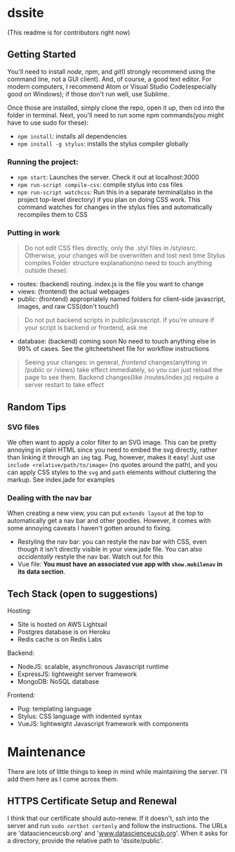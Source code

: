 # dssite

(This readme is for contributors right now)

## Getting Started

You'll need to install *node*, *npm*, and *git*(I strongly recommend using the command line, not a GUI client).  And, of course, a good text editor.  For modern computers, I recommend Atom or Visual Studio Code(especially good on Windows); if those don't run well, use Sublime.

Once those are installed, simply clone the repo, open it up, then cd into the folder in terminal.  Next, you'll need to run some npm commands(you might have to use sudo for these):
* `npm install`: installs all dependencies
* `npm install -g stylus`: installs the stylus compiler globally

### Running the project:
* `npm start`: Launches the server.  Check it out at localhost:3000
* `npm run-script compile-css`: compile stylus into css files
* `npm run-script watchcss`: Run this in a separate terminal(also in the project top-level directory) if you plan on doing CSS work.  This command watches for changes in the stylus files and automatically recompiles them to CSS

### Putting in work
> Do not edit CSS files directly, only the .styl files in /stylesrc.  Otherwise, your changes will be overwritten and lost next time Stylus compiles
Folder structure explanation(no need to touch anything outside these):
* routes: (backend) routing.  index.js is the file you want to change
* views: (frontend) the actual webpages
* public: (frontend) appropriately named folders for client-side javascript, images, and raw CSS(don't touch!)
> Do not put backend scripts in public/javascript.  If you're unsure if your script is backend or frontend, ask me
* database: (backend) coming soon
No need to touch anything else in 99% of cases.  See the gitcheetsheet file for workflow instructions

> Seeing your changes: in general, _frontend_ changes(anything in /public or /views) take effect immediately, so you can just reload the page to see them.  Backend changes(like /routes/index.js) require a server restart to take effect

## Random Tips

### SVG files
We often want to apply a color filter to an SVG image.  This can be pretty annoying in plain HTML since you need to embed the svg directly, rather than linking it through an `img` tag.  Pug, however, makes it easy!  Just use `include <relative/path/to/image>` (no quotes around the path), and you can apply CSS styles to the `svg` and `path` elements without cluttering the markup.  See index.jade for examples

### Dealing with the nav bar
When creating a new view, you can put `extends layout` at the top to automatically get a nav bar and other goodies.  However, it comes with some annoying caveats I haven't gotten around to fixing.
* Restyling the nav bar: you can restyle the nav bar with CSS, even though it isn't directly visible in your view.jade file.  You can also _accidentally_ restyle the nav bar.  Watch out for this
* Vue file:  **You must have an associated vue app with `show.mobilenav` in its data section**.

## Tech Stack (open to suggestions)

Hosting:
* Site is hosted on AWS Lightsail
* Postgres database is on Heroku
* Redis cache is on Redis Labs

Backend:
* NodeJS: scalable, asynchronous Javascript runtime
* ExpressJS: lightweight server framework
* MongoDB: NoSQL database

Frontend:
* Pug: templating language
* Stylus: CSS language with indented syntax
* VueJS: lightweight Javascript framework with components

# Maintenance

There are lots of little things to keep in mind while maintaining the server.  I'll add them here as I come across them.

## HTTPS Certificate Setup and Renewal

I think that our certificate should auto-renew.  If it doesn't, ssh into the server and run `sudo certbot certonly` and follow the instructions.  The URLs are 'datascienceucsb.org' and 'www.datascienceucsb.org'.  When it asks for a directory, provide the relative path to 'dssite/public'.
